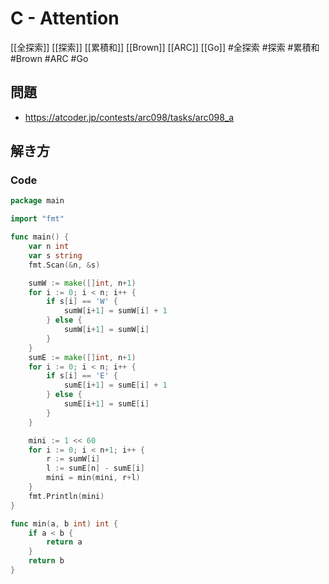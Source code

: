 # C - Attention
[[全探索]] [[探索]] [[累積和]] [[Brown]] [[ARC]] [[Go]]
#全探索 #探索 #累積和 #Brown #ARC #Go 

## 問題
- https://atcoder.jp/contests/arc098/tasks/arc098_a

## 解き方
### Code
```go
package main

import "fmt"

func main() {
	var n int
	var s string
	fmt.Scan(&n, &s)

	sumW := make([]int, n+1)
	for i := 0; i < n; i++ {
		if s[i] == 'W' {
			sumW[i+1] = sumW[i] + 1
		} else {
			sumW[i+1] = sumW[i]
		}
	}
	sumE := make([]int, n+1)
	for i := 0; i < n; i++ {
		if s[i] == 'E' {
			sumE[i+1] = sumE[i] + 1
		} else {
			sumE[i+1] = sumE[i]
		}
	}

	mini := 1 << 60
	for i := 0; i < n+1; i++ {
		r := sumW[i]
		l := sumE[n] - sumE[i]
		mini = min(mini, r+l)
	}
	fmt.Println(mini)
}

func min(a, b int) int {
	if a < b {
		return a
	}
	return b
}
```
